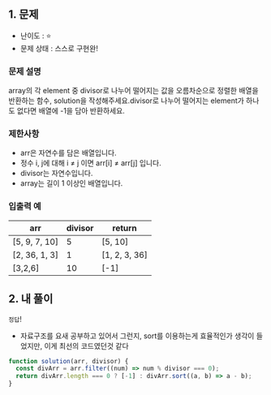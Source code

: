 ## 1. 문제

- 난이도 : ⭐
- 문제 상태 : 스스로 구현완!

### **문제 설명**

array의 각 element 중 divisor로 나누어 떨어지는 값을 오름차순으로 정렬한 배열을 반환하는 함수, solution을 작성해주세요.divisor로 나누어 떨어지는 element가 하나도 없다면 배열에 -1을 담아 반환하세요.

### 제한사항

- arr은 자연수를 담은 배열입니다.
- 정수 i, j에 대해 i ≠ j 이면 arr[i] ≠ arr[j] 입니다.
- divisor는 자연수입니다.
- array는 길이 1 이상인 배열입니다.

### 입출력 예

| arr           | divisor | return        |
| ------------- | ------- | ------------- |
| [5, 9, 7, 10] | 5       | [5, 10]       |
| [2, 36, 1, 3] | 1       | [1, 2, 3, 36] |
| [3,2,6]       | 10      | [-1]          |

## 2. 내 풀이

`정답`!

- 자료구조를 요새 공부하고 있어서 그런지, sort를 이용하는게 효율적인가 생각이 들었지만, 이게 최선의 코드였던것 같다

```jsx
function solution(arr, divisor) {
  const divArr = arr.filter((num) => num % divisor === 0);
  return divArr.length === 0 ? [-1] : divArr.sort((a, b) => a - b);
}
```
